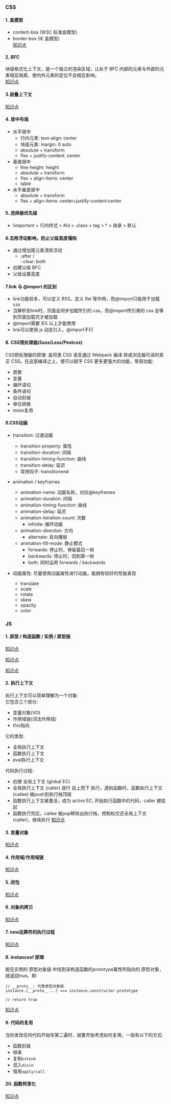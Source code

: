 ### CSS
#### 1. 盒模型
* content-box (W3C 标准盒模型)
* border-box (IE 盒模型)  
[知识点](https://blog.csdn.net/qq_34966814/article/details/82872971)

#### 2. BFC
块级格式化上下文，是一个独立的渲染区域，让处于 BFC 内部的元素与外部的元素相互隔离，使内外元素的定位不会相互影响。  
[知识点](https://www.cnblogs.com/yuer20180726/p/11395982.html)

#### 3.层叠上下文  
[知识点](https://blog.csdn.net/llll789789/article/details/97562099)

#### 4. 居中布局
* 水平居中
   * 行内元素: text-align: center
   * 块级元素: margin: 0 auto
   * absolute + transform
   * flex + justify-content: center
* 垂直居中
   * line-height: height
   * absolute + transform
   * flex + align-items: center
   * table
* 水平垂直居中
   * absolute + transform
   * flex + align-items: center+justify-content:center
   
#### 5. 选择器优先级
* !important > 行内样式 > #id > .class > tag > * > 继承 > 默认

#### 6.去除浮动影响，防止父级高度塌陷
* 通过增加尾元素清除浮动
   * :after / <br> : clear: both
* 创建父级 BFC
* 父级设置高度

#### 7.link 与 @import 的区别
* link功能较多，可以定义 RSS，定义 Rel 等作用，而@import只能用于加载 css
* 当解析到link时，页面会同步加载所引的 css，而@import所引用的 css 会等到页面加载完才被加载
* @import需要 IE5 以上才能使用
* link可以使用 js 动态引入，@import不行

#### 8. CSS预处理器(Sass/Less/Postcss)
CSS预处理器的原理: 是将类 CSS 语言通过 Webpack 编译 转成浏览器可读的真正 CSS。在这层编译之上，便可以赋予 CSS 更多更强大的功能，常用功能:
* 嵌套
* 变量
* 循环语句
* 条件语句
* 自动前缀
* 单位转换
* mixin复用

#### 9.CSS动画
* transition: 过渡动画
   * transition-property: 属性
   * transition-duration: 间隔
   * transition-timing-function: 曲线
   * transition-delay: 延迟
   * 常用钩子: transitionend

* animation / keyframes
   * animation-name: 动画名称，对应@keyframes
   * animation-duration: 间隔
   * animation-timing-function: 曲线
   * animation-delay: 延迟
   * animation-iteration-count: 次数
      * infinite: 循环动画
   * animation-direction: 方向
      * alternate: 反向播放
   * animation-fill-mode: 静止模式
      * forwards: 停止时，保留最后一帧
      * backwards: 停止时，回到第一帧
      * both: 同时运用 forwards / backwards
* 动画属性: 尽量使用动画属性进行动画，能拥有较好的性能表现
   * translate
   * scale
   * rotate
   * skew
   * opacity
   * color

### JS
#### 1. 原型 / 构造函数 / 实例 / 原型链  

[知识点](https://www.jianshu.com/p/dee9f8b14771)  

[知识点](https://www.jianshu.com/p/652991a67186)  

[知识点](https://www.jianshu.com/p/a4e1e7b6f4f8)  


#### 2. 执行上下文  
执行上下文可以简单理解为一个对象:  
它包含三个部分:  
* 变量对象(VO)
* 作用域链(词法作用域)
* this指向

它的类型:
* 全局执行上下文
* 函数执行上下文
* eval执行上下文

代码执行过程:  
* 创建 全局上下文 (global EC)
* 全局执行上下文 (caller) 逐行 自上而下 执行。遇到函数时，函数执行上下文 (callee) 被push到执行栈顶层
* 函数执行上下文被激活，成为 active EC, 开始执行函数中的代码，caller 被挂起
* 函数执行完后，callee 被pop移除出执行栈，控制权交还全局上下文 (caller)，继续执行
[知识点](https://www.jianshu.com/p/a6d37c77e8db)  

#### 3. 变量对象
[知识点](https://www.jianshu.com/p/330b1505e41d)  

#### 4. 作用域/作用域链  
[知识点](https://www.cnblogs.com/fundebug/p/10535230.html)  

#### 5. 闭包
[知识点](https://github.com/xxwhca/knowledge/blob/main/01-%E9%97%AD%E5%8C%85.md)  

#### 6. 对象的拷贝
[知识点](https://segmentfault.com/a/1190000019977308)  

#### 7. new运算符的执行过程
[知识点](https://blog.csdn.net/qq_43553067/article/details/88077564)

#### 8. instanceof 原理  
能在实例的 原型对象链 中找到该构造函数的prototype属性所指向的 原型对象，就返回true。即:  
```
// __proto__: 代表原型对象链
instance.[__proto__...] === instance.constructor.prototype

// return true
```
[知识点](https://www.cnblogs.com/ysk123/p/10006786.html)

#### 9. 代码的复用
当你发现任何代码开始写第二遍时，就要开始考虑如何复用。一般有以下的方式:

* 函数封装
* 继承
* 复制`extend`
* 混入`mixin`
* 借用`apply/call`

#### 20. 函数柯里化
[知识点](https://www.cnblogs.com/ailingstar/p/12425649.html)
